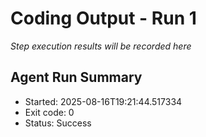 # Coding Output - Run 1

_Step execution results will be recorded here_


## Agent Run Summary

- Started: 2025-08-16T19:21:44.517334
- Exit code: 0
- Status: Success

